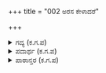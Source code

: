 +++
title = "002 ಅರಸ ಕೇಳಾದರೆ"

+++

<details><summary>ಗದ್ಯ (ಕ.ಗ.ಪ) </summary>

2. "ಹಾಗಾದರೆ ದೊರೆಯೇ ಕೇಳು, ವಿಸ್ತಾರವಾಗಿ ಹೇಳುತ್ತೇನೆ - ಆ ಕರ್ಣಾರ್ಜುನರ ರಥಗಳು ಮುಖಾಮುಖಿಯಾದವು. ಉಭಯ ಬಲದ ಸೈನಿಕರು ಪ್ರೇಕ್ಷಕರಾದರು. ನಾರಾಯಣ (?), ಬ್ರಹ್ಮ, ಇಂದ್ರ, ದಿಗ್ಪಾಲಕರು, 14 ಮನುಗಳು, ಸೂರ್ಯರು, ಸರ್ಪಗಳು, ವಿಶ್ವಾವಸುಗಳು ಆಕಾಶದಲ್ಲಿ ಗುಂಪು ಸೇರಿದರು" ಎಂದ ಸಂಜಯ.
</details>

<details><summary>ಪದಾರ್ಥ (ಕ.ಗ.ಪ) </summary>

ಸರಿಸ-ಎದುರು
</details>

<details><summary>ಪಾಠಾನ್ತರ (ಕ.ಗ.ಪ) </summary>

ಹರಿ  -- ಹರ ?
</details>
